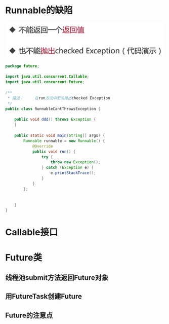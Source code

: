 # Runnable的缺陷

![](image/Pasted%20image%2020220206193710.png)

```java
package future;

import java.util.concurrent.Callable;
import java.util.concurrent.Future;

/**
 * 描述：     在run方法中无法抛出checked Exception
 */
public class RunnableCantThrowsException {

    public void ddd() throws Exception {
    }

    public static void main(String[] args) {
        Runnable runnable = new Runnable() {
            @Override
            public void run() {
                try {
                    throw new Exception();
                } catch (Exception e) {
                    e.printStackTrace();
                }
            }
        };


    }
}

```

# Callable接口

# Future类

## 线程池submit方法返回Future对象

## 用FutureTask创建Future

## Future的注意点

